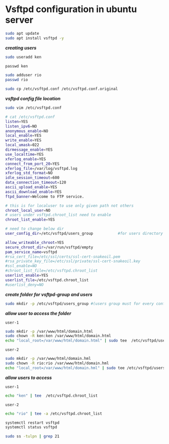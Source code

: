 # Vsftpd configuration in ubuntu server

```bash
sudo apt update
sudo apt install vsftpd -y
```

**_creating users_**

```bash
sudo useradd ken
```
```cmd
passwd ken
```

```bash
sudo adduser rio
passwd rio
```


```bash
sudo cp /etc/vsftpd.conf /etc/vsftpd.conf.original
```

**_vsftpd config file location_**

```bash
sudo vim /etc/vsftpd.conf
```
```bash
# cat /etc/vsftpd.conf
listen=YES
listen_ipv6=NO
anonymous_enable=NO
local_enable=YES
write_enable=YES
local_umask=022
dirmessage_enable=YES
use_localtime=YES
xferlog_enable=YES
connect_from_port_20=YES
xferlog_file=/var/log/vsftpd.log
xferlog_std_format=NO
idle_session_timeout=600
data_connection_timeout=120
ascii_upload_enable=YES
ascii_download_enable=YES
ftpd_banner=Welcome to FTP service.

# this is for localuser to use only given path not others
chroot_local_user=NO
# users under vsftpd.chroot_list need to enable
chroot_list_enable=YES

# need to change below dir
user_config_dir=/etc/vsftpd/users_group           #for users directory path 

allow_writeable_chroot=YES
secure_chroot_dir=/var/run/vsftpd/empty
pam_service_name=vsftpd
#rsa_cert_file=/etc/ssl/certs/ssl-cert-snakeoil.pem
#rsa_private_key_file=/etc/ssl/private/ssl-cert-snakeoil.key
#ssl_enable=NO
#chroot_list_file=/etc/vsftpd.chroot_list 
userlist_enable=YES
userlist_file=/etc/vsftpd.chroot_list
#userlist_deny=NO
```

**_create folder for vsftpd-group and users_**
```bash
sudo mkdir -p /etc/vsftpd/users_group #(users group must for every conf)
```

**_allow user to access the folder_**  

`user-1`

```bash
sudo mkdir -p /var/www/html/domain.html
sudo chown -R ken:ken /var/www/html/domain.html
echo "local_root=/var/www/html/domain.html" | sudo tee  /etc/vsftpd/users_group/ken
```

`user-2`

```bash
sudo mkdir -p /var/www/html/domain.hml
sudo chown -R rio:rio /var/www/html/domain.hml
echo "local_root=/var/www/html/domain.hml" | sudo tee /etc/vsftpd/users_group/rio
```

**_allow users to access_**

`user-1`
```bash
echo "ken" | tee  /etc/vsftpd.chroot_list
```
`user-2`

```bash
echo "rio" | tee -a /etc/vsftpd.chroot_list
```

```bash
systemctl restart vsftpd
systemctl status vsftpd
```

```bash
sudo ss -tulpn | grep 21
```

